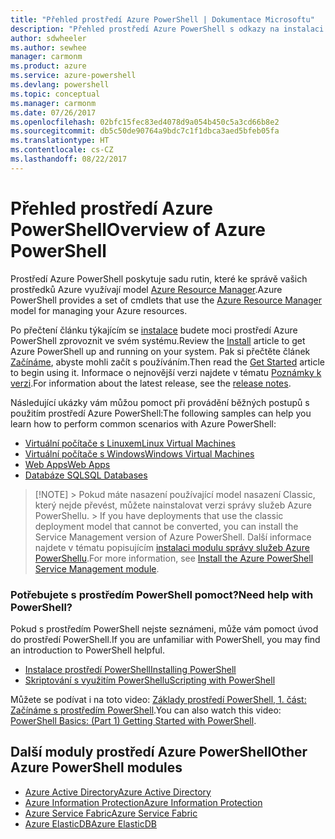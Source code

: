 ```yaml
---
title: "Přehled prostředí Azure PowerShell | Dokumentace Microsoftu"
description: "Přehled prostředí Azure PowerShell s odkazy na instalaci a konfiguraci."
author: sdwheeler
ms.author: sewhee
manager: carmonm
ms.product: azure
ms.service: azure-powershell
ms.devlang: powershell
ms.topic: conceptual
ms.manager: carmonm
ms.date: 07/26/2017
ms.openlocfilehash: 02bfc15fec83ed4078d9a054b450c5a3cd66b8e2
ms.sourcegitcommit: db5c50de90764a9bdc7c1f1dbca3aed5bfeb05fa
ms.translationtype: HT
ms.contentlocale: cs-CZ
ms.lasthandoff: 08/22/2017
---
```

# <a name="overview-of-azure-powershell"></a><span data-ttu-id="5e6d1-103">Přehled prostředí Azure PowerShell</span><span class="sxs-lookup"><span data-stu-id="5e6d1-103">Overview of Azure PowerShell</span></span>

<span data-ttu-id="5e6d1-104">Prostředí Azure PowerShell poskytuje sadu rutin, které ke správě vašich prostředků Azure využívají model [Azure Resource Manager](/azure/azure-resource-manager/resource-group-overview).</span><span class="sxs-lookup"><span data-stu-id="5e6d1-104">Azure PowerShell provides a set of cmdlets that use the [Azure Resource Manager](/azure/azure-resource-manager/resource-group-overview) model for managing your Azure resources.</span></span>

<span data-ttu-id="5e6d1-105">Po přečtení článku týkajícím se [instalace](install-azurerm-ps.md) budete moci prostředí Azure PowerShell zprovoznit ve svém systému.</span><span class="sxs-lookup"><span data-stu-id="5e6d1-105">Review the [Install](install-azurerm-ps.md) article to get Azure PowerShell up and running on your system.</span></span> <span data-ttu-id="5e6d1-106">Pak si přečtěte článek [Začínáme](get-started-azureps.md), abyste mohli začít s používáním.</span><span class="sxs-lookup"><span data-stu-id="5e6d1-106">Then read the [Get Started](get-started-azureps.md) article to begin using it.</span></span> <span data-ttu-id="5e6d1-107">Informace o nejnovější verzi najdete v tématu [Poznámky k verzi](release-notes-azureps.md).</span><span class="sxs-lookup"><span data-stu-id="5e6d1-107">For information about the latest release, see the [release notes](release-notes-azureps.md).</span></span>

<span data-ttu-id="5e6d1-108">Následující ukázky vám můžou pomoct při provádění běžných postupů s použitím prostředí Azure PowerShell:</span><span class="sxs-lookup"><span data-stu-id="5e6d1-108">The following samples can help you learn how to perform common scenarios with Azure PowerShell:</span></span>

* [<span data-ttu-id="5e6d1-109">Virtuální počítače s Linuxem</span><span class="sxs-lookup"><span data-stu-id="5e6d1-109">Linux Virtual Machines</span></span>](/azure/virtual-machines/virtual-machines-linux-powershell-samples?toc=/powershell/azure/toc.json)
* [<span data-ttu-id="5e6d1-110">Virtuální počítače s Windows</span><span class="sxs-lookup"><span data-stu-id="5e6d1-110">Windows Virtual Machines</span></span>](/azure/virtual-machines/virtual-machines-windows-powershell-samples?toc=/powershell/azure/toc.json)
* [<span data-ttu-id="5e6d1-111">Web Apps</span><span class="sxs-lookup"><span data-stu-id="5e6d1-111">Web Apps</span></span>](/azure/app-service-web/app-service-powershell-samples?toc=/powershell/azure/toc.json)
* [<span data-ttu-id="5e6d1-112">Databáze SQL</span><span class="sxs-lookup"><span data-stu-id="5e6d1-112">SQL Databases</span></span>](/azure/sql-database/sql-database-powershell-samples?toc=/powershell/azure/toc.json)

> [!NOTE]<span data-ttu-id="5e6d1-113"> > Pokud máte nasazení používající model nasazení Classic, který nejde převést, můžete nainstalovat verzi správy služeb Azure PowerShellu.</span><span class="sxs-lookup"><span data-stu-id="5e6d1-113"> > If you have deployments that use the classic deployment model that cannot be converted, you can install the Service Management version of Azure PowerShell.</span></span> <span data-ttu-id="5e6d1-114">Další informace najdete v tématu popisujícím [instalaci modulu správy služeb Azure PowerShellu](/powershell/azure/servicemanagement/install-azure-ps).</span><span class="sxs-lookup"><span data-stu-id="5e6d1-114">For more information, see [Install the Azure PowerShell Service Management module](/powershell/azure/servicemanagement/install-azure-ps).</span></span>

### <a name="need-help-with-powershell"></a><span data-ttu-id="5e6d1-115">Potřebujete s prostředím PowerShell pomoct?</span><span class="sxs-lookup"><span data-stu-id="5e6d1-115">Need help with PowerShell?</span></span>

<span data-ttu-id="5e6d1-116">Pokud s prostředím PowerShell nejste seznámeni, může vám pomoct úvod do prostředí PowerShell.</span><span class="sxs-lookup"><span data-stu-id="5e6d1-116">If you are unfamiliar with PowerShell, you may find an introduction to PowerShell helpful.</span></span>

* [<span data-ttu-id="5e6d1-117">Instalace prostředí PowerShell</span><span class="sxs-lookup"><span data-stu-id="5e6d1-117">Installing PowerShell</span></span>](/powershell/scripting/installing-windows-powershell)
* [<span data-ttu-id="5e6d1-118">Skriptování s využitím PowerShellu</span><span class="sxs-lookup"><span data-stu-id="5e6d1-118">Scripting with PowerShell</span></span>](/powershell/scripting/scripting-with-windows-powershell)

<span data-ttu-id="5e6d1-119">Můžete se podívat i na toto video: [Základy prostředí PowerShell, 1. část: Začínáme s prostředím PowerShell](https://channel9.msdn.com/Blogs/Taste-of-Premier/PowerShellBasicsPart1).</span><span class="sxs-lookup"><span data-stu-id="5e6d1-119">You can also watch this video: [PowerShell Basics: (Part 1) Getting Started with PowerShell](https://channel9.msdn.com/Blogs/Taste-of-Premier/PowerShellBasicsPart1).</span></span>

## <a name="other-azure-powershell-modules"></a><span data-ttu-id="5e6d1-120">Další moduly prostředí Azure PowerShell</span><span class="sxs-lookup"><span data-stu-id="5e6d1-120">Other Azure PowerShell modules</span></span>

* [<span data-ttu-id="5e6d1-121">Azure Active Directory</span><span class="sxs-lookup"><span data-stu-id="5e6d1-121">Azure Active Directory</span></span>](/powershell/azure/active-directory/)
* [<span data-ttu-id="5e6d1-122">Azure Information Protection</span><span class="sxs-lookup"><span data-stu-id="5e6d1-122">Azure Information Protection</span></span>](/powershell/azure/aip/)
* [<span data-ttu-id="5e6d1-123">Azure Service Fabric</span><span class="sxs-lookup"><span data-stu-id="5e6d1-123">Azure Service Fabric</span></span>](/powershell/azure/service-fabric/)
* [<span data-ttu-id="5e6d1-124">Azure ElasticDB</span><span class="sxs-lookup"><span data-stu-id="5e6d1-124">Azure ElasticDB</span></span>](/powershell/azure/elasticdbjobs/)
